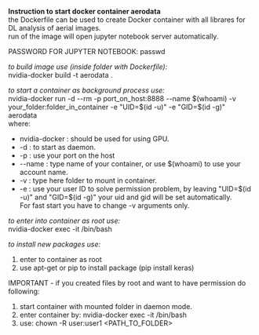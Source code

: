 **Instruction to start docker container aerodata**  
the Dockerfile can be used to create Docker container with all librares for DL analysis of aerial images.  
run of the image will open jupyter notebook server automatically.

PASSWORD FOR JUPYTER NOTEBOOK: passwd

*to build image use (inside folder with Dockerfile):*  
nvidia-docker build -t aerodata .

*to start a container as background process use:*   
nvidia-docker run -d --rm -p port_on_host:8888 --name $(whoami) -v your_folder:folder_in_container -e "UID=$(id -u)" -e "GID=$(id -g)" aerodata  
where:
* nvidia-docker 	: should be used for using GPU.
* -d 		: to start as daemon.
* -p        : use your port on the host
* --name 	: type name of your container, or use $(whoami) to use your account name.
* -v 		: type here folder to mount in container.
* -e 		: use your user ID to solve permission problem, by leaving "UID=$(id -u)" and "GID=$(id -g)" your uid and gid will be set automatically.  
For fast start you have to change -v arguments only.

*to enter into container as root use:*  
nvidia-docker exec -it <container name> /bin/bash

*to install new packages use:*
1) enter to container as root  
2) use apt-get or pip to install package (pip install keras)

IMPORTANT - if you created files by root and want to have permission do following:  
1) start container with mounted folder in daemon mode.  
2) enter container by: nvidia-docker exec -it <container name> /bin/bash  
3) use: chown -R user:user1 <PATH_TO_FOLDER>
